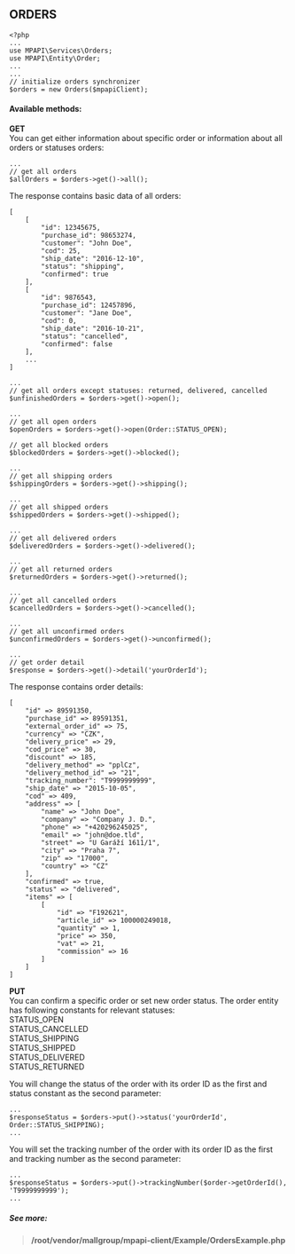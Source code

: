 ## ORDERS
```
<?php
...
use MPAPI\Services\Orders;
use MPAPI\Entity\Order;
...
...
// initialize orders synchronizer
$orders = new Orders($mpapiClient);
```

#### Available methods:
**GET**  
You can get either information about specific order or information about all orders or statuses orders:
```
...
// get all orders
$allOrders = $orders->get()->all();
```
The response contains basic data of all orders:  
```
[
    [
		"id": 12345675,
		"purchase_id": 98653274,
		"customer": "John Doe",
		"cod": 25,
		"ship_date": "2016-12-10",
		"status": "shipping",
		"confirmed": true
    ],
    [
		"id": 9876543,
		"purchase_id": 12457896,
		"customer": "Jane Doe",
		"cod": 0,
		"ship_date": "2016-10-21",
		"status": "cancelled",
		"confirmed": false
    ],
    ...
]

...
// get all orders except statuses: returned, delivered, cancelled
$unfinishedOrders = $orders->get()->open();

...
// get all open orders
$openOrders = $orders->get()->open(Order::STATUS_OPEN);

// get all blocked orders
$blockedOrders = $orders->get()->blocked();

...
// get all shipping orders
$shippingOrders = $orders->get()->shipping();

...
// get all shipped orders
$shippedOrders = $orders->get()->shipped();

...
// get all delivered orders
$deliveredOrders = $orders->get()->delivered();

...
// get all returned orders
$returnedOrders = $orders->get()->returned();

...
// get all cancelled orders
$cancelledOrders = $orders->get()->cancelled();

...
// get all unconfirmed orders
$unconfirmedOrders = $orders->get()->unconfirmed();

...
// get order detail 
$response = $orders->get()->detail('yourOrderId');
```

The response contains order details:  
```
[
    "id" => 89591350,
    "purchase_id" => 89591351,
    "external_order_id" => 75,
    "currency" => "CZK",
    "delivery_price" => 29,
    "cod_price" => 30,
    "discount" => 185,
    "delivery_method" => "pplCz",
    "delivery_method_id" => "21",
    "tracking_number": "T9999999999",
    "ship_date" => "2015-10-05",
    "cod" => 409,
    "address" => [
        "name" => "John Doe",
        "company" => "Company J. D.",
        "phone" => "+420296245025",
        "email" => "john@doe.tld",
        "street" => "U Garáží 1611/1",
        "city" => "Praha 7",
        "zip" => "17000",
        "country" => "CZ"
    ],
    "confirmed" => true,
    "status" => "delivered",
    "items" => [
        [
            "id" => "F192621",
            "article_id" => 100000249018,
            "quantity" => 1,
            "price" => 350,
            "vat" => 21,
            "commission" => 16
        ]
    ]
]
```

**PUT**  
You can confirm a specific order or set new order status. 
The order entity has following constants for relevant statuses:  
STATUS_OPEN  
STATUS_CANCELLED  
STATUS_SHIPPING  
STATUS_SHIPPED  
STATUS_DELIVERED  
STATUS_RETURNED  

You will change the status of the order with its order ID as the first and status constant as the second parameter:
```
...
$responseStatus = $orders->put()->status('yourOrderId', Order::STATUS_SHIPPING);
...
```

You will set the tracking number of the order with its order ID as the first and tracking number as the second parameter:
```
...
$responseStatus = $orders->put()->trackingNumber($order->getOrderId(), 'T9999999999');
...
```

##### See more:
> **/root/vendor/mallgroup/mpapi-client/Example/OrdersExample.php**
